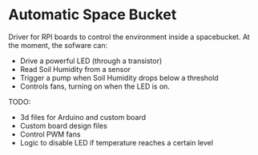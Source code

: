 # Automatic Space Bucket
Driver for RPI boards to control the environment inside a spacebucket. At the moment, the sofware can:
* Drive a powerful LED (through a transistor)
* Read Soil Humidity from a sensor
* Trigger a pump when Soil Humidity drops below a threshold
* Controls fans, turning on when the LED is on.

TODO:
* 3d files for Arduino and custom board
* Custom board design files
* Control PWM fans 
* Logic to disable LED if temperature reaches a certain level
